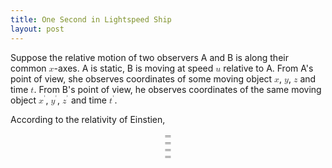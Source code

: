 ```yaml
---
title: One Second in Lightspeed Ship
layout: post
---
```


Suppose the relative motion of two observers A and B is along their common <math><mi>x</mi></math>-axes. A is static, B is moving at speed <math><mi>u</mi></math> relative to A. From A's point of view, she observes coordinates of some moving object <math><mi>x</mi></math>, <math><mi>y</mi></math>, <math><mi>z</mi></math> and time <math><mi>t</mi></math>. From B's point of view, he observes coordinates of the same moving object <math><msup><mi>x</mi><mo>'</mo></msup></math>, <math><msup><mi>y</mi><mo>'</mo></msup></math>, <math><msup><mi>z</mi><mo>'</mo></msup></math> and time <math><msup><mi>t</mi><mo>'</mo></msup></math>.

According to the relativity of Einstien,

<math display="block">
<mtable>

<mtr>
<mtd>
</mtd>
<mtd>
<mo>=</mo>
</mtd>
<mtd>
</mtd>
</mtr>

<mtr>
<mtd>
</mtd>
<mtd>
<mo>=</mo>
</mtd>
<mtd>
</mtd>
</mtr>

<mtr>
<mtd>
</mtd>
<mtd>
<mo>=</mo>
</mtd>
<mtd>
</mtd>
</mtr>

<mtr>
<mtd>
</mtd>
<mtd>
<mo>=</mo>
</mtd>
<mtd>
</mtd>
</mtr>

</mtable>
</math>
